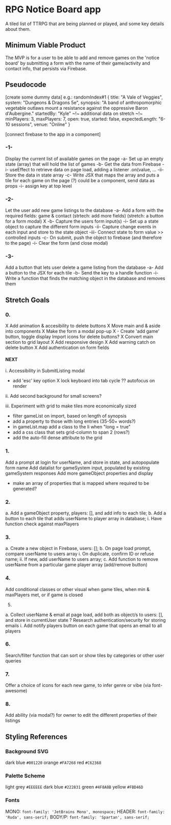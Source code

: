 # RPG Notice Board app
A tiled list of TTRPG that are being planned or played, and some key details about them.

## Minimum Viable Product
The MVP is for a user to be able to add and remove games on the 'notice board' by submitting a form with the name of their game/activity and contact info, that persists via Firebase.

## Pseudocode
[create some dummy data]
e.g.:
  randomIndex#1 {
    title: "A Vale of Veggies",
    system: "Dungeons & Dragons 5e",
    synopsis: "A band of anthropomorphic vegetable outlaws mount a resistance against the oppressive Baron d'Aubergine."
    startedBy: "Kyle"
  ~!~ additional data on stretch ~!~
    minPlayers: 3,
    maxPlayers: 7,
    open: true,
    started: false,
    expectedLength: "6-10 sessions",
    venue: "Online"
  }

[connect firebase to the app in a component]

### -1-
Display the current list of available games on the page
  -a-
  Set up an empty state (array) that will hold the list of games
  -b-
  Get the data from Firebase
    -i-
    useEffect to retrieve data on page load, adding a listener .on(value, ...
    -ii-
    Store the data in state array
  -c-
  Write JSX that maps the array and puts a tile for each game on the page
    (?) could be a component, send data as props
    -i- assign key at top level

### -2- 
Let the user add new game listings to the database
  -a-
  Add a form with the required fields:
    game & contact
    (strtech: add more fields)
    (stretch: a button for a form modal) X
  -b-
  Capture the users form input(s)
    -i-
    Set up a state object to capture the different form inputs
    -ii-
    Capture change events in each input and store to the state object
    -iii-
    Connect state to form value >> controlled inputs
  -c-
  On submit, push the object to firebase (and therefore to the page)
    -i-
    Clear the form (and close modal)

### -3-
Add a button that lets user delete a game listing from the database
  -a-
  Add a button to the JSX for each tile
  -b-
  Send the key to a handle function
    -i- Write a function that finds the matching object in the database and removes them

## Stretch Goals

### 0.
X Add animation & accesibility to delete buttons
X Move main and & aside into components
X Make the form a modal pop-up
X - Create 'add game' button, toggle display
Import icons for delete buttons?
X Convert main section to grid layout
X Add responsive design
X Add warning catch on delete button
X Add authentication on form fields

#### NEXT
i. Accessibility in SubmitListing modal
  - add 'esc' key option
  X lock keyboard into tab cycle ?? autofocus on render
  
ii. Add second background for small screens?

iii. Experiment with grid to make tiles more economically sized
  - filter gameList on import, based on length of synopsis
  - add a property to those with long entries (35-50+ words?)
  - in gameList.map add a class to the li when "long = true"
  - add a css class that sets grid-column to span 2 (rows?)
  - add the auto-fill dense attribute to the grid

### 1.
Add a prompt at login for userName, and store in state, and autopopulate form name
Add datalist for gameSystem input, populated by existing gameSystem responses
Add more gameObject properties and display
  - make an array of properties that is mapped where required to be generated?

### 2.
a.  Add a gameObject property, players: [], and add info to each tile;
b.  Add a button to each tile that adds userName to player array in database;
  i. Have function check against maxPlayers

### 3.
a. Create a new object in Firebase, users: [];
b. On page load prompt, compare userName to users array
  i. On duplicate, confirm ID or refuse name;
  ii. If new, add userName to users array;
c. Add function to remove userName from a particular game player array (add/remove button)

### 4.
Add conditional classes or other visual when game tiles, when min & maxPlayers met, or if game is closed

5.
a. Collect userName & email at page load, add both as object/s to users: [], and store in currentUser state
  ? Research authentication/security for storing emails
  i. Add notify players button on each game that opens an email to all players

### 6.
Search/filter function that can sort or show tiles by categories or other user queries

### 7.
Offer a choice of icons for each new game, to infer genre or vibe (via font-awesome)

### 8.
Add ability (via modal?) for owner to edit the different properties of their listings

## Styling References

### Background SVG
dark blue `#001220`
orange `#FA7268`
red `#C62368`

### Palette Scheme
light grey `#EEEEEE`
dark blue `#222831`
green `#4F8A8B`
yellow `#FBD46D`

### Fonts
MONO: `font-family: 'JetBrains Mono', monospace;`
HEADER: `font-family: 'Ruda', sans-serif;`
BODY/P: `font-family: 'Spartan', sans-serif;`

